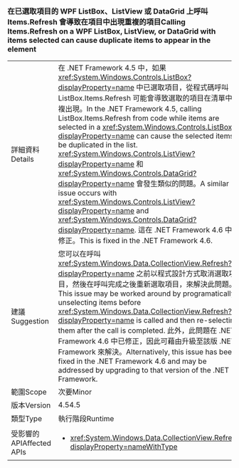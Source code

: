 ### <a name="calling-itemsrefresh-on-a-wpf-listbox-listview-or-datagrid-with-items-selected-can-cause-duplicate-items-to-appear-in-the-element"></a><span data-ttu-id="17296-101">在已選取項目的 WPF ListBox、ListView 或 DataGrid 上呼叫 Items.Refresh 會導致在項目中出現重複的項目</span><span class="sxs-lookup"><span data-stu-id="17296-101">Calling Items.Refresh on a WPF ListBox, ListView, or DataGrid with items selected can cause duplicate items to appear in the element</span></span>

|   |   |
|---|---|
|<span data-ttu-id="17296-102">詳細資料</span><span class="sxs-lookup"><span data-stu-id="17296-102">Details</span></span>|<span data-ttu-id="17296-103">在 .NET Framework 4.5 中，如果 <xref:System.Windows.Controls.ListBox?displayProperty=name> 中已選取項目，從程式碼呼叫 ListBox.Items.Refresh 可能會導致選取的項目在清單中重複出現。</span><span class="sxs-lookup"><span data-stu-id="17296-103">In the .NET Framework 4.5, calling ListBox.Items.Refresh from code while items are selected in a <xref:System.Windows.Controls.ListBox?displayProperty=name> can cause the selected items to be duplicated in the list.</span></span> <span data-ttu-id="17296-104"><xref:System.Windows.Controls.ListView?displayProperty=name> 和 <xref:System.Windows.Controls.DataGrid?displayProperty=name> 會發生類似的問題。</span><span class="sxs-lookup"><span data-stu-id="17296-104">A similar issue occurs with <xref:System.Windows.Controls.ListView?displayProperty=name> and <xref:System.Windows.Controls.DataGrid?displayProperty=name>.</span></span> <span data-ttu-id="17296-105">這在 .NET Framework 4.6 中已修正。</span><span class="sxs-lookup"><span data-stu-id="17296-105">This is fixed in the .NET Framework 4.6.</span></span>|
|<span data-ttu-id="17296-106">建議</span><span class="sxs-lookup"><span data-stu-id="17296-106">Suggestion</span></span>|<span data-ttu-id="17296-107">您可以在呼叫 <xref:System.Windows.Data.CollectionView.Refresh?displayProperty=name> 之前以程式設計方式取消選取項目，然後在呼叫完成之後重新選取項目，來解決此問題。</span><span class="sxs-lookup"><span data-stu-id="17296-107">This issue may be worked around by programatically unselecting items before <xref:System.Windows.Data.CollectionView.Refresh?displayProperty=name> is called and then re-selecting them after the call is completed.</span></span> <span data-ttu-id="17296-108">此外，此問題在 .NET Framework 4.6 中已修正，因此可藉由升級至該版 .NET Framework 來解決。</span><span class="sxs-lookup"><span data-stu-id="17296-108">Alternatively, this issue has been fixed in the .NET Framework 4.6 and may be addressed by upgrading to that version of the .NET Framework.</span></span>|
|<span data-ttu-id="17296-109">範圍</span><span class="sxs-lookup"><span data-stu-id="17296-109">Scope</span></span>|<span data-ttu-id="17296-110">次要</span><span class="sxs-lookup"><span data-stu-id="17296-110">Minor</span></span>|
|<span data-ttu-id="17296-111">版本</span><span class="sxs-lookup"><span data-stu-id="17296-111">Version</span></span>|<span data-ttu-id="17296-112">4.5</span><span class="sxs-lookup"><span data-stu-id="17296-112">4.5</span></span>|
|<span data-ttu-id="17296-113">類型</span><span class="sxs-lookup"><span data-stu-id="17296-113">Type</span></span>|<span data-ttu-id="17296-114">執行階段</span><span class="sxs-lookup"><span data-stu-id="17296-114">Runtime</span></span>|
|<span data-ttu-id="17296-115">受影響的 API</span><span class="sxs-lookup"><span data-stu-id="17296-115">Affected APIs</span></span>|<ul><li><xref:System.Windows.Data.CollectionView.Refresh?displayProperty=nameWithType></li></ul>|

